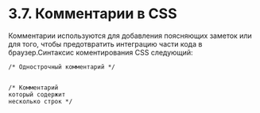# 3.7. Комментарии в CSS

Комментарии используются для добавления поясняющих заметок или для того, чтобы предотвратить интеграцию части кода в браузер.Синтаксис коментирования CSS следующий:

```text
/* Однострочный комментарий */ 


/* Комментарий 
который содержит 
несколько строк */
```

